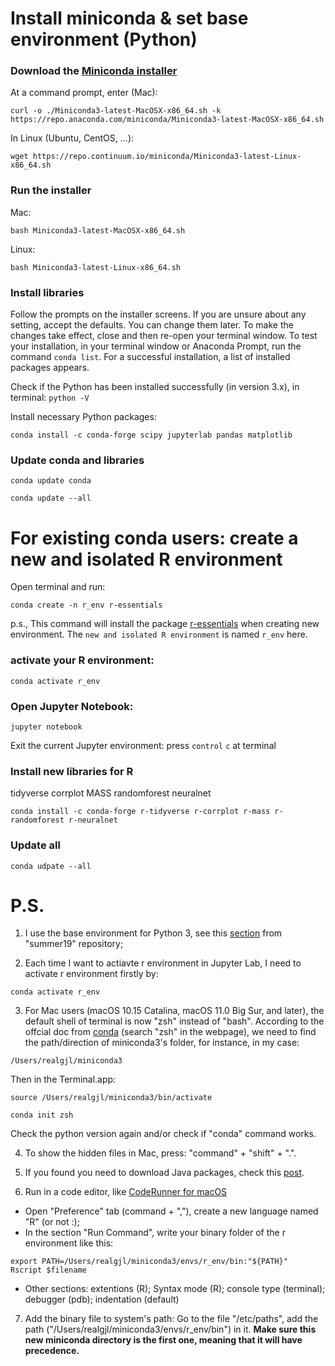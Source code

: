 # Install miniconda & set base environment (Python)
### Download the [Miniconda installer](https://repo.continuum.io/miniconda/)
At a command prompt, enter (Mac):
```terminal
curl -o ./Miniconda3-latest-MacOSX-x86_64.sh -k https://repo.anaconda.com/miniconda/Miniconda3-latest-MacOSX-x86_64.sh
```
In Linux (Ubuntu, CentOS, ...):
```terminal
wget https://repo.continuum.io/miniconda/Miniconda3-latest-Linux-x86_64.sh
```

### Run the installer
Mac:
```terminal
bash Miniconda3-latest-MacOSX-x86_64.sh
```
Linux:
```terminal
bash Miniconda3-latest-Linux-x86_64.sh
```

### Install libraries
Follow the prompts on the installer screens. If you are unsure about any setting, accept the defaults. You can change them later. To make the changes take effect, close and then re-open your terminal window. To test your installation, in your terminal window or Anaconda Prompt, run the command ```conda list```. For a successful installation, a list of installed packages appears.

Check if the Python has been installed successfully (in version 3.x), in terminal: ```python -V```

Install necessary Python packages:
```terminal
conda install -c conda-forge scipy jupyterlab pandas matplotlib
```

### Update conda and libraries
```terminal
conda update conda
```
```terminal
conda update --all
```

# For existing conda users: create a new and isolated R environment
Open terminal and run:
```terminal
conda create -n r_env r-essentials
```
p.s., This command will install the package [r-essentials](https://docs.anaconda.com/anaconda/user-guide/tasks/using-r-language/#:~:text=The%20R%20Essentials%20bundle%20contains,interpreter%20installed%20into%20new%20environments.) when creating new environment.
The ```new and isolated R environment``` is named ```r_env``` here.

### activate your R environment:
```terminal
conda activate r_env
```

### Open Jupyter Notebook:
```terminal
jupyter notebook
```
Exit the current Jupyter environment: press ```control``` ```c``` at terminal

### Install new libraries for R
tidyverse corrplot MASS randomforest neuralnet
```terminal
conda install -c conda-forge r-tidyverse r-corrplot r-mass r-randomforest r-neuralnet
```

### Update all
```terminal
conda udpate --all
```

# P.S.
1. I use the base environment for Python 3, see this [section](https://github.com/realgjl/summer19/blob/master/README.md#installing-python-3-applications-and-libraries-with-conda) from "summer19" repository;

2. Each time I want to actiavte r environment in Jupyter Lab, I need to activate r environment firstly by:
```terminal
conda activate r_env
```

3. For Mac users (macOS 10.15 Catalina, macOS 11.0 Big Sur, and later), the default shell of terminal is now "zsh" instead of "bash". According to the offcial doc from [conda](https://docs.conda.io/projects/conda/en/latest/user-guide/install/macos.html) (search "zsh" in the webpage), we need to find the path/direction of miniconda3's folder, for instance, in my case:
```terminal
/Users/realgjl/miniconda3
```
Then in the Terminal.app:
```terminal
source /Users/realgjl/miniconda3/bin/activate
```
```terminal
conda init zsh
```
Check the python version again and/or check if "conda" command works.

4. To show the hidden files in Mac, press: "command" + "shift" + ".".

5. If you found you need to download Java packages, check this [post](https://community.rstudio.com/t/java-problem-on-mac-mojave-solved/34223).

6. Run in a code editor, like [CodeRunner for macOS](https://coderunnerapp.com)
 - Open "Preference" tab (command + ","), create a new language named "R" (or not :); 
 - In the section "Run Command", write your binary folder of the r environment like this:
```terminal
export PATH=/Users/realgjl/miniconda3/envs/r_env/bin:"${PATH}"
Rscript $filename
```
 - Other sections: extentions (R); Syntax mode (R); console type (terminal); debugger (pdb); indentation (default)

7. Add the binary file to system's path: Go to the file "/etc/paths", add the path ("/Users/realgjl/miniconda3/envs/r_env/bin") in it. **Make sure this new miniconda directory is the first one, meaning that it will have precedence.**

